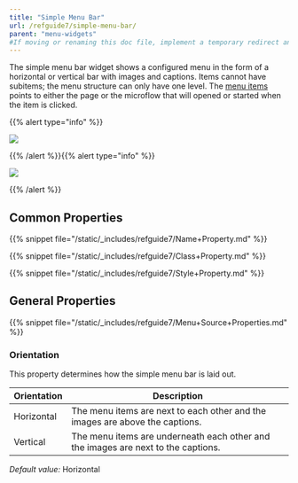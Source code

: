 ```yaml
---
title: "Simple Menu Bar"
url: /refguide7/simple-menu-bar/
parent: "menu-widgets"
#If moving or renaming this doc file, implement a temporary redirect and let the respective team know they should update the URL in the product. See Mapping to Products for more details.
---
```



The simple menu bar widget shows a configured menu in the form of a horizontal or vertical bar with images and captions. Items cannot have subitems; the menu structure can only have one level. The [menu items](/refguide7/menu-item/) points to either the page or the microflow that will opened or started when the item is clicked.

{{% alert type="info" %}}

![](/attachments/refguide7/desktop-modeler/pages/menu-widgets/simple-menu-bar/simple-menu-bar-horizontal.png)

{{% /alert %}}{{% alert type="info" %}}

![](/attachments/refguide7/desktop-modeler/pages/menu-widgets/simple-menu-bar/simple-menu-bar-vertical.png)

{{% /alert %}}

## Common Properties

{{% snippet file="/static/_includes/refguide7/Name+Property.md" %}}

{{% snippet file="/static/_includes/refguide7/Class+Property.md" %}}

{{% snippet file="/static/_includes/refguide7/Style+Property.md" %}}

## General Properties

{{% snippet file="/static/_includes/refguide7/Menu+Source+Properties.md" %}}

### Orientation

This property determines how the simple menu bar is laid out.

| Orientation | Description |
| --- | --- |
| Horizontal | The menu items are next to each other and the images are above the captions. |
| Vertical | The menu items are underneath each other and the images are next to the captions. |

_Default value:_ Horizontal
